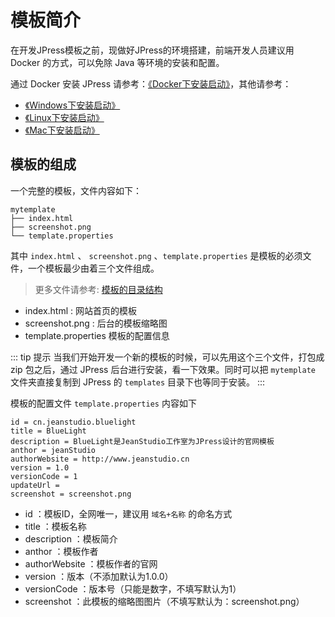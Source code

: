 # 模板简介

在开发JPress模板之前，现做好JPress的环境搭建，前端开发人员建议用 Docker 的方式，可以免除 Java 等环境的安装和配置。

通过 Docker 安装 JPress 请参考：[《Docker下安装启动》](../../manual/install_docker.md)，其他请参考：
- [《Windows下安装启动》](../../manual/install_windows.md)
- [《Linux下安装启动》](../../manual/install_linux.md)
- [《Mac下安装启动》](../../manual/install_mac.md)

## 模板的组成

一个完整的模板，文件内容如下：

```
mytemplate
├── index.html
├── screenshot.png
└── template.properties
```

其中 `index.html` 、 `screenshot.png` 、`template.properties` 是模板的必须文件，一个模板最少由着三个文件组成。
> 更多文件请参考: [模板的目录结构](./structure.md)

- index.html : 网站首页的模板
- screenshot.png : 后台的模板缩略图
- template.properties 模板的配置信息

::: tip 提示
当我们开始开发一个新的模板的时候，可以先用这个三个文件，打包成 zip 包之后，通过 JPress 后台进行安装，看一下效果。同时可以把 `mytemplate` 文件夹直接复制到 JPress 的 `templates` 目录下也等同于安装。
:::

模板的配置文件 `template.properties` 内容如下

```
id = cn.jeanstudio.bluelight
title = BlueLight
description = BlueLight是JeanStudio工作室为JPress设计的官网模板
anthor = jeanStudio
authorWebsite = http://www.jeanstudio.cn
version = 1.0
versionCode = 1
updateUrl =
screenshot = screenshot.png
```

* id ：模板ID，全网唯一，建议用 `域名+名称` 的命名方式
* title ：模板名称
* description ：模板简介
* anthor ：模板作者
* authorWebsite ：模板作者的官网
* version ：版本（不添加默认为1.0.0）
* versionCode ：版本号（只能是数字，不填写默认为1）
* screenshot ：此模板的缩略图图片（不填写默认为：screenshot.png）



